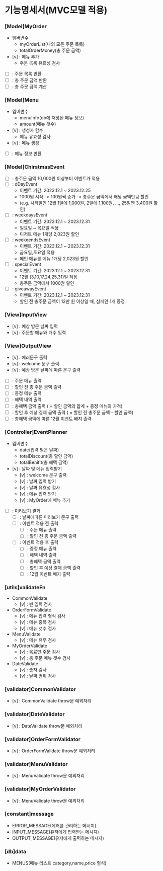 # 기능명세서(MVC모델 적용)

### [Model]MyOrder

- 멤버변수
  - myOrderList(나의 모든 주문 목록)
  - totalOrderMoney(총 주문 금액)
- [v] : 메뉴 추가
  - 주문 목록 유효성 검사
- [ ] : 주문 목록 반환
- [ ] : 총 주문 금액 반환
- [ ] : 총 주문 금액 계산

### [Model]Menu

- 멤버변수
  - menuInfo(db에 저장된 메뉴 정보)
  - amount(메뉴 갯수)
- [v] : 생성자 함수
  - 메뉴 유효성 검사
- [v] : 메뉴 생성
- [ ] : 메뉴 정보 반환

### [Model]ChirstmasEvent

- [ ] : 총주문 금액 10,000원 이상부터 이벤트가 적용
- [ ] : dDayEvent
  - 이벤트 기간: 2023.12.1 ~ 2023.12.25
  - 1000원 시작 -> 100원씩 증가 -> 총주문 금액에서 해당 금액만큼 할인
  - (e.g. 시작일인 12월 1일에 1,000원, 2일에 1,100원, ..., 25일엔 3,400원 할인)
- [ ] : weekdaysEvent
  - 이벤트 기간: 2023.12.1 ~ 2023.12.31
  - 일요일 ~ 목요일 적용
  - 디저트 메뉴 1개당 2,023원 할인
- [ ] : weekeendsEvent
  - 이벤트 기간: 2023.12.1 ~ 2023.12.31
  - 금요일,토요일 적용
  - 메인 메뉴를 메뉴 1개당 2,023원 할인
- [ ] : specialEvent
  - 이벤트 기간: 2023.12.1 ~ 2023.12.31
  - 12월 (3,10,17,24,25,31)일 적용
  - 총주문 금액에서 1000원 할인
- [ ] : giveawayEvent
  - 이벤트 기간: 2023.12.1 ~ 2023.12.31
  - 할인 전 총주문 금액이 12만 원 이상일 때, 샴페인 1개 증정

### [View]InputView

- [v] : 예상 방문 날짜 입력
- [v] : 주문할 메뉴와 개수 입력

### [View]OutputView

- [v] : 에러문구 출력
- [v] : welcome 문구 출력
- [v] : 예상 방문 날짜에 따른 문구 출력
- [ ] : 주문 메뉴 출력
- [ ] : 할인 전 총 주문 금액 출력
- [ ] : 증정 메뉴 출력
- [ ] : 혜택 내역 출력
- [ ] : 총혜택 금액 출력 ( = 할인 금액의 합계 + 증정 메뉴의 가격)
- [ ] : 할인 후 예상 결제 금액 출력 ( = 할인 전 총주문 금액 - 할인 금액)
- [ ] : 총혜택 금액에 따른 12월 이벤트 배지 출력

### [Controller]EventPlanner

- 멤버변수
  - date(입력 받은 날짜)
  - totalDiscount(총 할인 금액)
  - totalBenifit(총 혜택 금액)
- [v] : 날짜 및 메뉴 입력받기
  - [v] : welcome 문구 출력
  - [v] : 날짜 입력 받기
  - [v] : 날짜 유효성 검사
  - [v] : 메뉴 입력 받기
  - [v] : MyOrder에 메뉴 추가
- [ ] : 미리보기 결과
  - [ ] : 날짜에따른 미리보기 문구 출력
  - [ ] : 이벤트 적용 전 출력
    - [ ] : 주문 메뉴 출력
    - [ ] : 할인 전 총 주문 금액 출력
  - [ ] : 이벤트 적용 후 출력
    - [ ] : 증정 메뉴 출력
    - [ ] : 혜택 내역 출력
    - [ ] : 총혜택 금액 출력
    - [ ] : 할인 후 예상 결제 금액 출력
    - [ ] : 12월 이벤트 배지 출력

### [utils]validateFn

- CommonValidate
  - [v] : 빈 입력 검사
- OrderFormValidate
  - [v] : 메뉴 입력 형식 검사
  - [v] : 메뉴 중복 검사
  - [v] : 메뉴 갯수 검사
- MenuValidate
  - [v] : 메뉴 유무 검사
- MyOrderValidate
  - [v] : 음료만 주문 검사
  - [v] : 총 주문 메뉴 갯수 검사
- DateValidate
  - [v] : 숫자 검사
  - [v] : 날짜 범위 검사

### [validator]CommonValidator

- [v] : CommonValidate throw문 예외처리

### [validator]DateValidator

- [v] : DateValidate throw문 예외처리

### [validator]OrderFormValidator

- [v] : OrderFormValidate throw문 예외처리

### [validator]MenuValidator

- [v] : MenuValidate throw문 예외처리

### [validator]MyOrderValidator

- [v] : MenuValidate throw문 예외처리

### [constant]message

- ERROR_MESSAGE(에러를 관리하는 메시지)
- INPUT_MESSAGE(유저에게 입력받는 메시지)
- OUTPUT_MESSAGE(유저에게 출력하는 메시지)

### [db]data

- MENUS(메뉴 리스트 category,name,price 형식)
